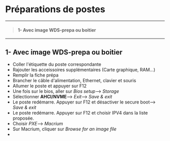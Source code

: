 # **Préparations de postes**
_____
>#### 1- Avec image WDS-prepa ou boitier
____
## **1- Avec image WDS-prepa ou boitier**
- Coller l'étiquette du poste correspondante
- Rajouter les acceissoires supplémentaires (Carte graphique, RAM...)
- Remplir la fiche prépa
- Brancher le câble d'alimentation, Ethernet, clavier et souris
- Allumer le poste et appuyer sur F12
- Une fois sur le bios, aller sur _Bios setup_--> _Storage_
- Sélectionner **AHCI/NVME**--> _Exit_--> _Save & exit_
- Le poste redémarre. Appuyer sur F12 et désactiver le secure boot--> _Save & exit_
- Le poste redémarre. Appuyer sur F12 et choisir IPV4 dans la liste proposée.
- Choisir _PXE_--> _Macrium_
- Sur Macrium, cliquer sur _Browse for an image file_
- 
